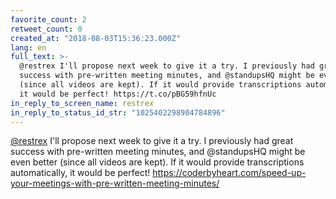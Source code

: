 ```yaml
---
favorite_count: 2
retweet_count: 0
created_at: "2018-08-03T15:36:23.000Z"
lang: en
full_text: >-
  @restrex I'll propose next week to give it a try. I previously had great
  success with pre-written meeting minutes, and @standupsHQ might be even better
  (since all videos are kept). If it would provide transcriptions automatically,
  it would be perfect! https://t.co/pBG59hfnUc
in_reply_to_screen_name: restrex
in_reply_to_status_id_str: "1025402298904784896"
---
```


[@restrex](https://twitter.com/restrex) I'll propose next week to give it a try.
I previously had great success with pre-written meeting minutes, and @standupsHQ
might be even better (since all videos are kept). If it would provide
transcriptions automatically, it would be perfect!
<https://coderbyheart.com/speed-up-your-meetings-with-pre-written-meeting-minutes/>
